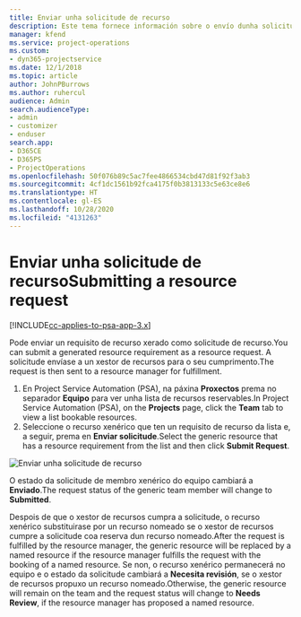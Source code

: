 ```yaml
---
title: Enviar unha solicitude de recurso
description: Este tema fornece información sobre o envío dunha solicitude dun recurso de proxecto.
manager: kfend
ms.service: project-operations
ms.custom:
- dyn365-projectservice
ms.date: 12/1/2018
ms.topic: article
author: JohnPBurrows
ms.author: ruhercul
audience: Admin
search.audienceType:
- admin
- customizer
- enduser
search.app:
- D365CE
- D365PS
- ProjectOperations
ms.openlocfilehash: 50f076b89c5ac7fee4866534cbd47d81f92f3ab3
ms.sourcegitcommit: 4cf1dc1561b92fca4175f0b3813133c5e63ce8e6
ms.translationtype: HT
ms.contentlocale: gl-ES
ms.lasthandoff: 10/28/2020
ms.locfileid: "4131263"
---
```

# <a name="submitting-a-resource-request"></a><span data-ttu-id="5de24-103">Enviar unha solicitude de recurso</span><span class="sxs-lookup"><span data-stu-id="5de24-103">Submitting a resource request</span></span>

[!INCLUDE[cc-applies-to-psa-app-3.x](../includes/cc-applies-to-psa-app-3x.md)]

<span data-ttu-id="5de24-104">Pode enviar un requisito de recurso xerado como solicitude de recurso.</span><span class="sxs-lookup"><span data-stu-id="5de24-104">You can submit a generated resource requirement as a resource request.</span></span> <span data-ttu-id="5de24-105">A solicitude envíase a un xestor de recursos para o seu cumprimento.</span><span class="sxs-lookup"><span data-stu-id="5de24-105">The request is then sent to a resource manager for fulfillment.</span></span>

1. <span data-ttu-id="5de24-106">En Project Service Automation (PSA), na páxina **Proxectos** prema no separador **Equipo** para ver unha lista de recursos reservables.</span><span class="sxs-lookup"><span data-stu-id="5de24-106">In Project Service Automation (PSA), on the **Projects** page, click the **Team** tab to view a list bookable resources.</span></span> 
2. <span data-ttu-id="5de24-107">Seleccione o recurso xenérico que ten un requisito de recurso da lista e, a seguir, prema en **Enviar solicitude**.</span><span class="sxs-lookup"><span data-stu-id="5de24-107">Select the generic resource that has a resource requirement from the list and then click **Submit Request**.</span></span>

![Enviar unha solicitude de recurso](media/RM-how-to-18.png)

<span data-ttu-id="5de24-109">O estado da solicitude de membro xenérico do equipo cambiará a **Enviado**.</span><span class="sxs-lookup"><span data-stu-id="5de24-109">The request status of the generic team member will change to **Submitted**.</span></span>

<span data-ttu-id="5de24-110">Despois de que o xestor de recursos cumpra a solicitude, o recurso xenérico substituirase por un recurso nomeado se o xestor de recursos cumpre a solicitude coa reserva dun recurso nomeado.</span><span class="sxs-lookup"><span data-stu-id="5de24-110">After the request is fulfilled by the resource manager, the generic resource will be replaced by a named resource if the resource manager fulfills the request with the booking of a named resource.</span></span> <span data-ttu-id="5de24-111">Se non, o recurso xenérico permanecerá no equipo e o estado da solicitude cambiará a **Necesita revisión**, se o xestor de recursos propuxo un recurso nomeado.</span><span class="sxs-lookup"><span data-stu-id="5de24-111">Otherwise, the generic resource will remain on the team and the request status will change to **Needs Review**, if the resource manager has proposed a named resource.</span></span>
